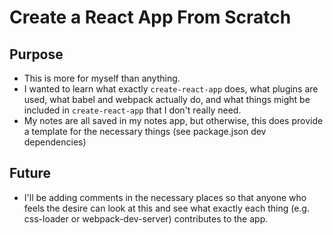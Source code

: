 # Create a React App From Scratch

## Purpose
- This is more for myself than anything.
- I wanted to learn what exactly `create-react-app` does, what plugins are used, what babel and webpack actually do, and what things might be included in `create-react-app` that I don't really need.
- My notes are all saved in my notes app, but otherwise, this does provide a template for the necessary things (see package.json dev dependencies)

## Future
- I'll be adding comments in the necessary places so that anyone who feels the desire can look at this and see what exactly each thing (e.g. css-loader or webpack-dev-server) contributes to the app.
